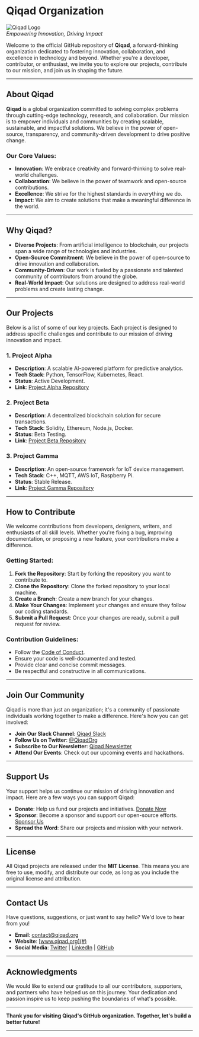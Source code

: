 # Qiqad Organization

![Qiqad Logo](https://via.placeholder.com/150)  
*Empowering Innovation, Driving Impact*

Welcome to the official GitHub repository of **Qiqad**, a forward-thinking organization dedicated to fostering innovation, collaboration, and excellence in technology and beyond. Whether you're a developer, contributor, or enthusiast, we invite you to explore our projects, contribute to our mission, and join us in shaping the future.

---

## About Qiqad

**Qiqad** is a global organization committed to solving complex problems through cutting-edge technology, research, and collaboration. Our mission is to empower individuals and communities by creating scalable, sustainable, and impactful solutions. We believe in the power of open-source, transparency, and community-driven development to drive positive change.

### Our Core Values:
- **Innovation**: We embrace creativity and forward-thinking to solve real-world challenges.
- **Collaboration**: We believe in the power of teamwork and open-source contributions.
- **Excellence**: We strive for the highest standards in everything we do.
- **Impact**: We aim to create solutions that make a meaningful difference in the world.

---

## Why Qiqad?

- **Diverse Projects**: From artificial intelligence to blockchain, our projects span a wide range of technologies and industries.
- **Open-Source Commitment**: We believe in the power of open-source to drive innovation and collaboration.
- **Community-Driven**: Our work is fueled by a passionate and talented community of contributors from around the globe.
- **Real-World Impact**: Our solutions are designed to address real-world problems and create lasting change.

---

## Our Projects

Below is a list of some of our key projects. Each project is designed to address specific challenges and contribute to our mission of driving innovation and impact.

### 1. **Project Alpha**
- **Description**: A scalable AI-powered platform for predictive analytics.
- **Tech Stack**: Python, TensorFlow, Kubernetes, React.
- **Status**: Active Development.
- **Link**: [Project Alpha Repository](#)

### 2. **Project Beta**
- **Description**: A decentralized blockchain solution for secure transactions.
- **Tech Stack**: Solidity, Ethereum, Node.js, Docker.
- **Status**: Beta Testing.
- **Link**: [Project Beta Repository](#)

### 3. **Project Gamma**
- **Description**: An open-source framework for IoT device management.
- **Tech Stack**: C++, MQTT, AWS IoT, Raspberry Pi.
- **Status**: Stable Release.
- **Link**: [Project Gamma Repository](#)

---

## How to Contribute

We welcome contributions from developers, designers, writers, and enthusiasts of all skill levels. Whether you're fixing a bug, improving documentation, or proposing a new feature, your contributions make a difference.

### Getting Started:
1. **Fork the Repository**: Start by forking the repository you want to contribute to.
2. **Clone the Repository**: Clone the forked repository to your local machine.
3. **Create a Branch**: Create a new branch for your changes.
4. **Make Your Changes**: Implement your changes and ensure they follow our coding standards.
5. **Submit a Pull Request**: Once your changes are ready, submit a pull request for review.

### Contribution Guidelines:
- Follow the [Code of Conduct](CODE_OF_CONDUCT.md).
- Ensure your code is well-documented and tested.
- Provide clear and concise commit messages.
- Be respectful and constructive in all communications.

---

## Join Our Community

Qiqad is more than just an organization; it's a community of passionate individuals working together to make a difference. Here's how you can get involved:

- **Join Our Slack Channel**: [Qiqad Slack](#)
- **Follow Us on Twitter**: [@QiqadOrg](#)
- **Subscribe to Our Newsletter**: [Qiqad Newsletter](#)
- **Attend Our Events**: Check out our upcoming events and hackathons.

---

## Support Us

Your support helps us continue our mission of driving innovation and impact. Here are a few ways you can support Qiqad:

- **Donate**: Help us fund our projects and initiatives. [Donate Now](#)
- **Sponsor**: Become a sponsor and support our open-source efforts. [Sponsor Us](#)
- **Spread the Word**: Share our projects and mission with your network.

---

## License

All Qiqad projects are released under the **MIT License**. This means you are free to use, modify, and distribute our code, as long as you include the original license and attribution.

---

## Contact Us

Have questions, suggestions, or just want to say hello? We'd love to hear from you!

- **Email**: contact@qiqad.org
- **Website**: [www.qiqad.org](#)
- **Social Media**: [Twitter](#) | [LinkedIn](#) | [GitHub](#)

---

## Acknowledgments

We would like to extend our gratitude to all our contributors, supporters, and partners who have helped us on this journey. Your dedication and passion inspire us to keep pushing the boundaries of what's possible.

---

**Thank you for visiting Qiqad's GitHub organization. Together, let's build a better future!**

---
